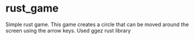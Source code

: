 # rust_game
Simple rust game.
This game creates a circle that can be moved around the screen using the arrow keys. 
Used ggez rust library
